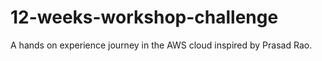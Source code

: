 # 12-weeks-workshop-challenge
A hands on experience journey in the AWS cloud inspired by Prasad Rao.
